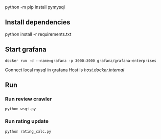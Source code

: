 python -m pip install pymysql

## Install dependencies
python install -r requirements.txt

## Start grafana
```
docker run -d --name=grafana -p 3000:3000 grafana/grafana-enterprises
```

Connect local mysql in grafana
Host is *host.docker.internal*

## Run

### Run review crawler
```
python wsgi.py
```

### Run rating update
```
python rating_calc.py
```